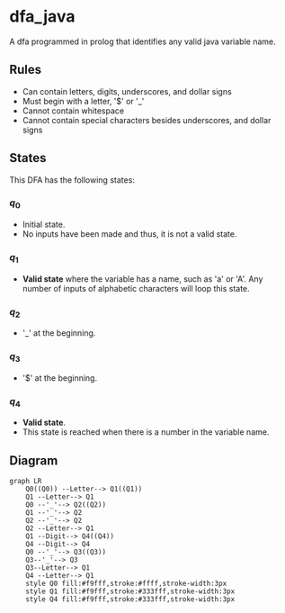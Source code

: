 # dfa_java
A dfa programmed in prolog that identifies any valid java 
variable name.

## Rules
- Can contain letters, digits, underscores, and dollar signs
- Must begin with a letter, '$' or  '_'
- Cannot contain whitespace
- Cannot contain special characters besides underscores, and dollar signs

## States

This DFA has the following states:

### $q_0$ 
- Initial state. 
- No inputs have been made and thus, it is not a valid state.

### $q_1$ 
- **Valid state** where the variable has a name, such as 'a' or 'A'. Any number of inputs of alphabetic characters will loop this state.

### $q_2$
- '_' at the beginning. 

### $q_3$ 
- '$' at the beginning. 


### $q_4$
- **Valid state**. 
- This state is reached when there is a number in the variable name. 

## Diagram

```mermaid
graph LR
    Q0((Q0)) --Letter--> Q1((Q1))
    Q1 --Letter--> Q1
    Q0 --'_'--> Q2((Q2))
    Q1 --'_'--> Q2
    Q2 --'_'--> Q2
    Q2 --Letter--> Q1
    Q1 --Digit--> Q4((Q4))
    Q4 --Digit--> Q4
    Q0 --'_'--> Q3((Q3))
    Q3--'_'--> Q3
    Q3--Letter--> Q1
    Q4 --Letter--> Q1
    style Q0 fill:#f9fff,stroke:#ffff,stroke-width:3px
    style Q1 fill:#f9fff,stroke:#333fff,stroke-width:3px
    style Q4 fill:#f9fff,stroke:#333fff,stroke-width:3px
```